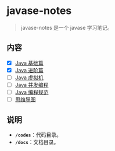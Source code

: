 # javase-notes

> javase-notes 是一个 javase 学习笔记。

## 内容

- [x] [Java 基础篇](docs/javase/basics/)
- [x] [Java 进阶篇](docs/javase/advanced/)
- [ ] [Java 虚拟机](docs/jvm/)
- [ ] [Java 并发编程](docs/javase/concurrent/)
- [ ] [Java 编程规范](docs/style/)
- [ ] [思维导图](docs/xmind/)

## 说明

- **`/codes`**：代码目录。
- **`/docs`**：文档目录。
